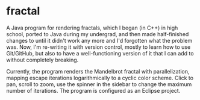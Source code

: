 # fractal

A Java program for rendering fractals, which I began (in C++) in high school, ported to Java during my undergrad, and then made half-finished changes to until it didn't work any more and I'd forgotten what the problem was. Now, I'm re-writing it with version control, mostly to learn how to use Git/GitHub, but also to have a well-functioning version of it that I can add to without completely breaking.

Currently, the program renders the Mandelbrot fractal with parallelization, mapping escape iterations logarithmically to a cyclic color scheme. Click to pan, scroll to zoom, use the spinner in the sidebar to change the maximum number of iterations. The program is configured as an Eclipse project.
